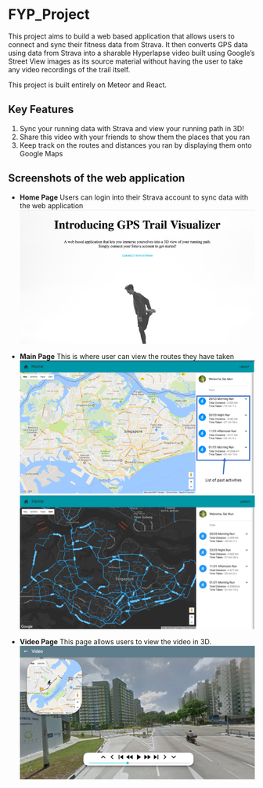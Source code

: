 # FYP_Project
This project aims to build a web based application that allows users to connect and sync their fitness data from Strava. It then converts GPS data using data from Strava into a sharable Hyperlapse video built using Google’s Street View images as its source material without having the user to take any video recordings of the trail itself.

This project is built entirely on Meteor and React.

## Key Features
1. Sync your running data with Strava and view your running path in 3D!
2. Share this video with your friends to show them the places that you ran
3. Keep track on the routes and distances you ran by displaying them onto Google Maps

## Screenshots of the web application
* **Home Page** Users can login into their Strava account to sync data with the web application
![Home Page](/./screenshots/home.png)

* **Main Page** This is where user can view the routes they have taken
![Main Page](/./screenshots/main.png)
![Map Page](/./screenshots/map.png)

* **Video Page** This page allows users to view the video in 3D.
![Video1](/./screenshots/video.png)
